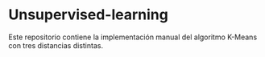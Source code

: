 # Unsupervised-learning
Este repositorio contiene la implementación manual del algoritmo K-Means con tres distancias distintas.
